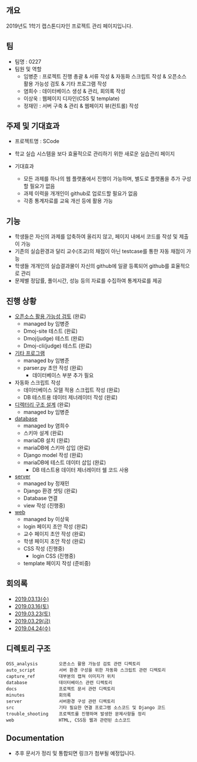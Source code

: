 ## 개요
2019년도 1학기 캡스톤디자인 프로젝트 관리 페이지입니다.

## 팀
- 팀명 : 0227
- 팀원 및 역할
    - 임병준 : 프로젝트 진행 총괄 & 서류 작성 & 자동화 스크립트 작성 & 오픈소스 활용 가능성 검토 & 기타 프로그램 작성
    - 염희수 : 데이터베이스 생성 & 관리, 회의록 작성
    - 이상욱 : 웹페이지 디자인(CSS 및 template)
    - 정재민 : 서버 구축 & 관리 & 웹페이지 뷰(컨트롤) 작성

## 주제 및 기대효과
  - 프로젝트명 : SCode
  - 학교 실습 시스템을 보다 효율적으로 관리하기 위한 새로운 실습관리 페이지
  
  - 기대효과
    - 모든 과제를 하나의 웹 플랫폼에서 진행이 가능하며, 별도로 플랫폼을 추가 구성할 필요가 없음
    - 과제 이력을 개개인이 github로 업로드할 필요가 없음
    - 각종 통계자료를 교육 개선 등에 활용 가능
  
## 기능  
  - 학생들은 자신의 과제를 압축하여 올리지 않고, 페이지 내에서 코드를 작성 및 제출이 가능
  - 기존의 실습환경과 달리 교수(조교)의 채점이 아닌 testcase를 통한 자동 채점이 가능
  - 학생들 개개인의 실습결과물이 자신의 github에 일괄 등록되어 github를 효율적으로 관리
  - 문제별 정답률, 풀이시간, 성능 등의 자료를 수집하여 통계자료를 제공
    
## 진행 상황
  - [오픈소스 활용 가능성 검토](https://github.com/BJ-Lim/Capstone_Design/tree/master/OSS_analysis) (완료) 
    - managed by 임병준
    - Dmoj-site 테스트 (완료)
    - Dmoj(judge) 테스트 (완료)
    - Dmoj-cli(judge) 테스트 (완료)
  - [기타 프로그램](https://github.com/BJ-Lim/Capstone_Design/tree/master/src)
    - managed by 임병준
    - parser.py 초안 작성 (완료)
      - 데이터베이스 부분 추가 필요
  - 자동화 스크립트 작성
    - 데이터베이스 모델 적용 스크립트 작성 (완료)
    - DB 테스트용 데이터 제너레이터 작성 (완료)
  - [디렉터리 구조 설계](https://github.com/BJ-Lim/Capstone_Design/blob/master/docs/directory_structure) (완료)
    - managed by 임병준
  - [database](https://github.com/BJ-Lim/Capstone_Design/tree/master/database) 
    - managed by 염희수
    - 스키마 설계 (완료)
    - mariaDB 설치 (완료)
    - mariaDB에 스키마 삽입 (완료)
    - Django model 작성 (완료)
    - mariaDB에 테스트 데이터 삽입 (완료)
      - DB 테스트용 데이터 제너레이터 쉘 코드 사용
  - [server](https://github.com/BJ-Lim/Capstone_Design/tree/master/server) 
    - managed by 정재민
    - Django 환경 셋팅 (완료)
    - Database 연결
    - view 작성 (진행중)
  - [web](https://github.com/BJ-Lim/Capstone_Design/tree/master/web) 
    - managed by 이상욱
    - login 페이지 초안 작성 (완료)
    - 교수 페이지 초안 작성 (완료)
    - 학생 페이지 초안 작성 (완료)
    - CSS 작성 (진행중)
      - login CSS (진행중)
    - template 페이지 작성 (준비중)
 
## 회의록 
- [2019.03.13(수)](https://github.com/BJ-Lim/Capstone_Design/tree/master/minutes/1.md)
- [2019.03.16(토)](https://github.com/BJ-Lim/Capstone_Design/tree/master/minutes/2.md)
- [2019.03.23(토)](https://github.com/BJ-Lim/Capstone_Design/tree/master/minutes/3.md)
- [2019.03.29(금)](https://github.com/BJ-Lim/Capstone_Design/tree/master/minutes/4.md)
- [2019.04.24(수)](https://github.com/BJ-Lim/Capstone_Design/tree/master/minutes/5.md)

## 디렉토리 구조
```
OSS_analysis        오픈소스 활용 가능성 검토 관련 디렉토리
auto_script         서버 환경 구성을 위한 자동화 스크립트 관련 디렉토리
capture_ref         대부분의 캡쳐 이미지가 위치
database            데이터베이스 관련 디렉토리
docs                프로젝트 문서 관련 디렉토리
minutes             회의록
server              서버환경 구성 관련 디렉토리
src                 기타 필요한 연결 프로그램 소스코드 및 Django 코드
trouble_shooting    프로젝트를 진행하며 발생한 문제사항들 정리
web                 HTML, CSS등 웹과 관련된 소스코드
```

## Documentation
- 추후 문서가 정리 및 통합되면 링크가 첨부될 예정입니다.

